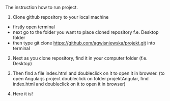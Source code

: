 The instruction how to run project.


1. Clone github repository to your local machine
 - firstly open terminal
 - next go to the folder you want to place cloned repository f.e. Desktop folder
 - then type git clone https://github.com/agwisniewska/projekt.git into terminal
 
2. Next as you clone repository, find it in your computer folder (f.e. Desktop)

3. Then find a file index.html and doubleclick on it to open it in browser. 
(to open Angularjs project doubleclick on folder projektAngular, find index.html and doubleclick on it to open it in browser) 

4. Here it is!

